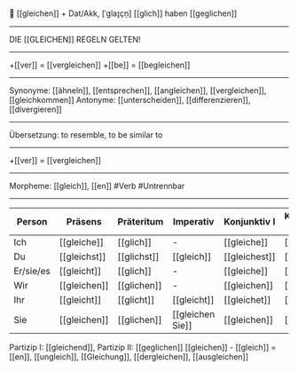 🤖 [[gleichen]] + Dat/Akk, [ˈɡlaɪ̯çn̩]
[[glich]]
haben [[geglichen]]

---

DIE [[GLEICHEN]] REGELN GELTEN!

---

+[[ver]] = [[vergleichen]] +[[be]] = [[begleichen]]

---

Synonyme: [[ähneln]], [[entsprechen]], [[angleichen]], [[vergleichen]], [[gleichkommen]]
Antonyme: [[unterscheiden]], [[differenzieren]], [[divergieren]]

---

Übersetzung: to resemble, to be similar to

---

+[[ver]] = [[vergleichen]]

---

Morpheme: [[gleich]], [[en]]
#Verb #Untrennbar

---

| Person    | Präsens      | Präteritum  | Imperativ        | Konjunktiv I  | Konjunktiv II |
| --------- | ------------ | ----------- | ---------------- | ------------- | ------------- |
| Ich       | [[gleiche]]  | [[glich]]   | -                | [[gleiche]]   | [[gliche]]    |
| Du        | [[gleichst]] | [[glichst]] | [[gleich]]       | [[gleichest]] | [[glichest]]  |
| Er/sie/es | [[gleicht]]  | [[glich]]   | -                | [[gleiche]]   | [[gliche]]    |
| Wir       | [[gleichen]] | [[glichen]] | -                | [[gleichen]]  | [[glichen]]   |
| Ihr       | [[gleicht]]  | [[glicht]]  | [[gleicht]]      | [[gleichet]]  | [[glächet]]   |
| Sie       | [[gleichen]] | [[glichen]] | [[gleichen Sie]] | [[gleichen]]  | [[glichen]]   |

Partizip I: [[gleichend]], Partizip II: [[geglichen]]
[[gleichen]] - [[gleich]] = [[en]], [[ungleich]], [[Gleichung]], [[dergleichen]], [[ausgleichen]]
